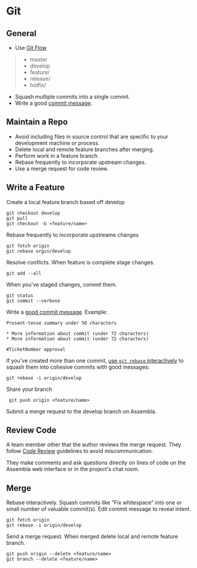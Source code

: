 # Git 

## General

* Use [Git Flow](http://nvie.com/posts/a-successful-git-branching-model/)
>* master
>* develop
>* feature/
>* release/
>* hotfix/

* Squash multiple commits into a single commit.
* Write a good [commit message](http://tbaggery.com/2008/04/19/a-note-about-git-commit-messages.html).


## Maintain a Repo

* Avoid including files in source control that are specific to your development machine or process.
* Delete local and remote feature branches after merging.
* Perform work in a feature branch.
* Rebase frequently to incorporate upstream changes.
* Use a merge request for code review.

## Write a Feature

Create a local feature branch based off develop

    git checkout develop
    git pull 
    git checkout -b <feature/name>
    
Rebase frequently to incorporate upstreame changes
    
    git fetch origin
    git rebase orgin/develop
    
Resolve conflicts. When feature is complete stage changes.
    
    git add --all
    
When you've staged changes, commit them.
    
    git status
    git commit --verbose
    
Write a [good commit message](http://tbaggery.com/2008/04/19/a-note-about-git-commit-messages.html). Example:

    Present-tense summary under 50 characters
    
    * More information about commit (under 72 characters) 
    * More information about commit (under 72 characters)
     
    #TicketNumber approval
    
If you've created more than one commit, [use `git rebase` interactively](https://help.github.com/articles/about-git-rebase/) to squash them into cohesive commits with good messages:
    
    git rebase -i origin/develop
    
Share your branch 

     git push origin <feature/name>
     
Submit a merge request to the develop branch on Assembla.
     
## Review Code
     
A team member other that the author reviews the merge request. They follow [Code Review](../../code-review) guidelines to avoid miscommunication. 
     
They make comments and ask questions directly on lines of code un the Assembla web interface or in the project's chat room.
     
## Merge
     
Rebase interactively. Squash commits like "Fix whitespace" into one or small number of valuable commit(s). Edit commit message to reveal intent.
    
    git fetch origin
    git rebase -i origin/develop
            
Send a merge request. When merged delete local and remote feature branch.
 
    git push origin --delete <feature/name>
    git branch --delete <feature/name> 
            
     
    